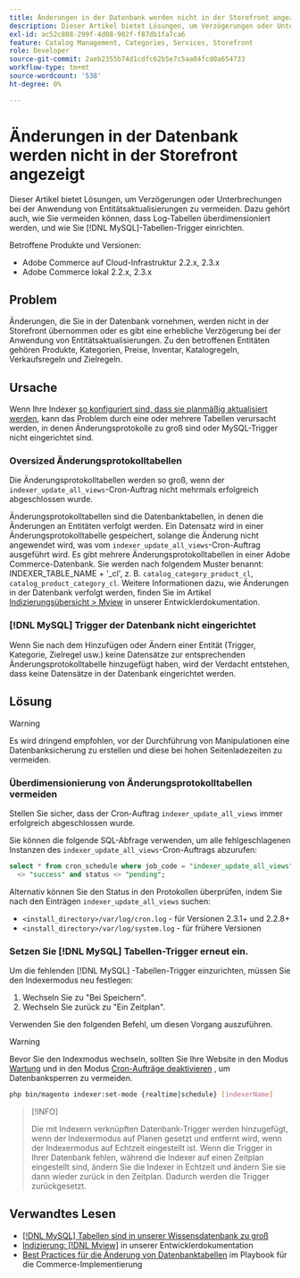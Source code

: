 ```yaml
---
title: Änderungen in der Datenbank werden nicht in der Storefront angezeigt
description: Dieser Artikel bietet Lösungen, um Verzögerungen oder Unterbrechungen bei der Anwendung von Entitätsaktualisierungen zu vermeiden. Dazu gehört auch, wie Sie vermeiden können, dass Log-Tabellen überdimensioniert werden, und wie Sie [!DNL MySQL] Tabellen-Trigger einrichten.
exl-id: ac52c808-299f-4d08-902f-f87db1fa7ca6
feature: Catalog Management, Categories, Services, Storefront
role: Developer
source-git-commit: 2aeb2355b74d1cdfc62b5e7c5aa04fcd0a654733
workflow-type: tm+mt
source-wordcount: '538'
ht-degree: 0%

---
```


# Änderungen in der Datenbank werden nicht in der Storefront angezeigt

Dieser Artikel bietet Lösungen, um Verzögerungen oder Unterbrechungen bei der Anwendung von Entitätsaktualisierungen zu vermeiden. Dazu gehört auch, wie Sie vermeiden können, dass Log-Tabellen überdimensioniert werden, und wie Sie [!DNL MySQL]-Tabellen-Trigger einrichten.

Betroffene Produkte und Versionen:

* Adobe Commerce auf Cloud-Infrastruktur 2.2.x, 2.3.x
* Adobe Commerce lokal 2.2.x, 2.3.x

## Problem

Änderungen, die Sie in der Datenbank vornehmen, werden nicht in der Storefront übernommen oder es gibt eine erhebliche Verzögerung bei der Anwendung von Entitätsaktualisierungen. Zu den betroffenen Entitäten gehören Produkte, Kategorien, Preise, Inventar, Katalogregeln, Verkaufsregeln und Zielregeln.

## Ursache

Wenn Ihre Indexer [so konfiguriert sind, dass sie planmäßig aktualisiert werden](https://experienceleague.adobe.com/en/docs/commerce-operations/configuration-guide/cli/manage-indexers#configure-indexers), kann das Problem durch eine oder mehrere Tabellen verursacht werden, in denen Änderungsprotokolle zu groß sind oder MySQL-Trigger nicht eingerichtet sind.

### Oversized Änderungsprotokolltabellen

Die Änderungsprotokolltabellen werden so groß, wenn der `indexer_update_all_views`-Cron-Auftrag nicht mehrmals erfolgreich abgeschlossen wurde.

Änderungsprotokolltabellen sind die Datenbanktabellen, in denen die Änderungen an Entitäten verfolgt werden. Ein Datensatz wird in einer Änderungsprotokolltabelle gespeichert, solange die Änderung nicht angewendet wird, was vom `indexer_update_all_views`-Cron-Auftrag ausgeführt wird. Es gibt mehrere Änderungsprotokolltabellen in einer Adobe Commerce-Datenbank. Sie werden nach folgendem Muster benannt: INDEXER\_TABLE\_NAME + &#39;\_cl&#39;, z. B. `catalog_category_product_cl`, `catalog_product_category_cl`. Weitere Informationen dazu, wie Änderungen in der Datenbank verfolgt werden, finden Sie im Artikel [Indizierungsübersicht > Mview](https://developer.adobe.com/commerce/php/development/components/indexing/#mview) in unserer Entwicklerdokumentation.

### [!DNL MySQL] Trigger der Datenbank nicht eingerichtet

Wenn Sie nach dem Hinzufügen oder Ändern einer Entität (Trigger, Kategorie, Zielregel usw.) keine Datensätze zur entsprechenden Änderungsprotokolltabelle hinzugefügt haben, wird der Verdacht entstehen, dass keine Datensätze in der Datenbank eingerichtet werden.

## Lösung

>[!WARNING]
>
>Es wird dringend empfohlen, vor der Durchführung von Manipulationen eine Datenbanksicherung zu erstellen und diese bei hohen Seitenladezeiten zu vermeiden.

### Überdimensionierung von Änderungsprotokolltabellen vermeiden

Stellen Sie sicher, dass der Cron-Auftrag `indexer_update_all_views` immer erfolgreich abgeschlossen wurde.

Sie können die folgende SQL-Abfrage verwenden, um alle fehlgeschlagenen Instanzen des `indexer_update_all_views`-Cron-Auftrags abzurufen:

```sql
select * from cron_schedule where job_code = "indexer_update_all_views" and status
  <> "success" and status <> "pending";
```

Alternativ können Sie den Status in den Protokollen überprüfen, indem Sie nach den Einträgen `indexer_update_all_views` suchen:

* `<install_directory>/var/log/cron.log` - für Versionen 2.3.1+ und 2.2.8+
* `<install_directory>/var/log/system.log` - für frühere Versionen

### Setzen Sie [!DNL MySQL] Tabellen-Trigger erneut ein.

Um die fehlenden [!DNL MySQL] -Tabellen-Trigger einzurichten, müssen Sie den Indexermodus neu festlegen:

1. Wechseln Sie zu &quot;Bei Speichern&quot;.
1. Wechseln Sie zurück zu &quot;Ein Zeitplan&quot;.

Verwenden Sie den folgenden Befehl, um diesen Vorgang auszuführen.

>[!WARNING]
>
>Bevor Sie den Indexmodus wechseln, sollten Sie Ihre Website in den Modus [Wartung](https://experienceleague.adobe.com/docs/commerce-operations/configuration-guide/setup/application-modes.html#maintenance-mode) und in den Modus [Cron-Aufträge deaktivieren](https://experienceleague.adobe.com/docs/commerce-cloud-service/user-guide/configure/app/properties/crons-property.html#disable-cron-jobs) , um Datenbanksperren zu vermeiden.

```bash
php bin/magento indexer:set-mode {realtime|schedule} [indexerName]
```

>[!INFO]
>
>Die mit Indexern verknüpften Datenbank-Trigger werden hinzugefügt, wenn der Indexermodus auf Planen gesetzt und entfernt wird, wenn der Indexermodus auf Echtzeit eingestellt ist. Wenn die Trigger in Ihrer Datenbank fehlen, während die Indexer auf einen Zeitplan eingestellt sind, ändern Sie die Indexer in Echtzeit und ändern Sie sie dann wieder zurück in den Zeitplan. Dadurch werden die Trigger zurückgesetzt.

## Verwandtes Lesen

* [[!DNL MySQL] Tabellen sind in unserer Wissensdatenbank zu groß](https://experienceleague.adobe.com/en/docs/commerce-knowledge-base/kb/troubleshooting/database/mysql-tables-are-too-large)
* [Indizierung: [!DNL Mview]](https://developer.adobe.com/commerce/php/development/components/indexing/#mview) in unserer Entwicklerdokumentation
* [Best Practices für die Änderung von Datenbanktabellen](https://experienceleague.adobe.com/en/docs/commerce-operations/implementation-playbook/best-practices/development/modifying-core-and-third-party-tables#why-adobe-recommends-avoiding-modifications) im Playbook für die Commerce-Implementierung
